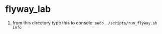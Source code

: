 # flyway_lab

1. from this directory type this to console:
```sudo ./scripts/run_flyway.sh info```

